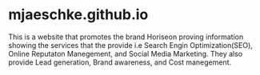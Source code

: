 # mjaeschke.github.io
This is a website that promotes the brand Horiseon proving information showing the services that the provide i.e Search Engin Optimization(SEO), Online Reputaton Manegement, and Social Media Marketing. They also provide Lead generation, Brand awareness, and Cost manegement.
